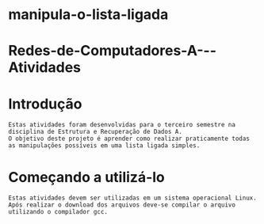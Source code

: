 # manipula-o-lista-ligada

# Redes-de-Computadores-A---Atividades

# Introdução
```
Estas atividades foram desenvolvidas para o terceiro semestre na disciplina de Estrutura e Recuperação de Dados A.
O objetivo deste projeto é aprender como realizar praticamente todas as manipulações possíveis em uma lista ligada simples.
```
# Começando a utilizá-lo
```
Estas atividades devem ser utilizadas em um sistema operacional Linux.
Após realizar o download dos arquivos deve-se compilar o arquivo utilizando o compilador gcc.
```
